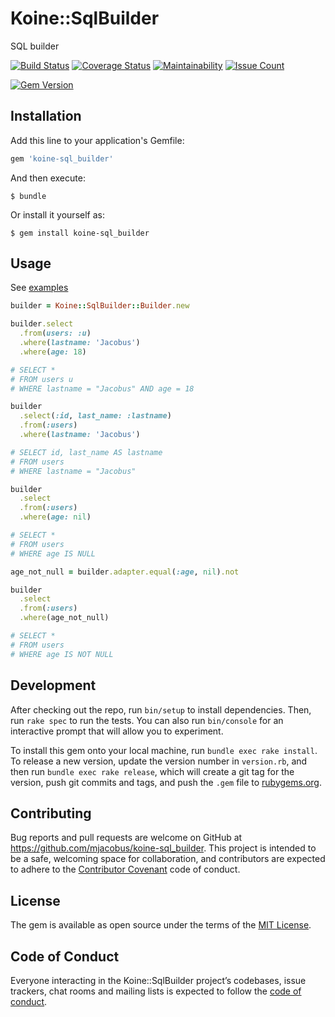 # Koine::SqlBuilder

SQL builder

[![Build Status](https://travis-ci.org/mjacobus/koine-sql_builder.svg?branch=master)](https://travis-ci.org/mjacobus/koine-sql_builder)
[![Coverage Status](https://coveralls.io/repos/github/mjacobus/koine-sql_builder/badge.svg?branch=master)](https://coveralls.io/github/mjacobus/koine-sql_builder?branch=master)
[![Maintainability](https://api.codeclimate.com/v1/badges/eb8b4ea26c2110d67732/maintainability)](https://codeclimate.com/github/mjacobus/koine-sql_builder/maintainability)
[![Issue Count](https://codeclimate.com/github/mjacobus/koine-sql_builder/badges/issue_count.svg)](https://codeclimate.com/github/mjacobus/koine-sql_builder)

[![Gem Version](https://badge.fury.io/rb/koine-sql_builder.svg)](https://badge.fury.io/rb/koine-sql_builder)

## Installation

Add this line to your application's Gemfile:

```ruby
gem 'koine-sql_builder'
```

And then execute:

    $ bundle

Or install it yourself as:

    $ gem install koine-sql_builder

## Usage

See  [examples](https://github.com/mjacobus/koine-sql_builder/tree/master/examples)

```ruby
builder = Koine::SqlBuilder::Builder.new

builder.select
  .from(users: :u)
  .where(lastname: 'Jacobus')
  .where(age: 18)

# SELECT *
# FROM users u
# WHERE lastname = "Jacobus" AND age = 18

builder
  .select(:id, last_name: :lastname)
  .from(:users)
  .where(lastname: 'Jacobus')

# SELECT id, last_name AS lastname
# FROM users
# WHERE lastname = "Jacobus"

builder
  .select
  .from(:users)
  .where(age: nil)

# SELECT *
# FROM users
# WHERE age IS NULL

age_not_null = builder.adapter.equal(:age, nil).not

builder
  .select
  .from(:users)
  .where(age_not_null)

# SELECT *
# FROM users
# WHERE age IS NOT NULL
```

## Development

After checking out the repo, run `bin/setup` to install dependencies. Then, run `rake spec` to run the tests. You can also run `bin/console` for an interactive prompt that will allow you to experiment.

To install this gem onto your local machine, run `bundle exec rake install`. To release a new version, update the version number in `version.rb`, and then run `bundle exec rake release`, which will create a git tag for the version, push git commits and tags, and push the `.gem` file to [rubygems.org](https://rubygems.org).

## Contributing

Bug reports and pull requests are welcome on GitHub at https://github.com/mjacobus/koine-sql_builder. This project is intended to be a safe, welcoming space for collaboration, and contributors are expected to adhere to the [Contributor Covenant](http://contributor-covenant.org) code of conduct.

## License

The gem is available as open source under the terms of the [MIT License](https://opensource.org/licenses/MIT).

## Code of Conduct

Everyone interacting in the Koine::SqlBuilder project’s codebases, issue trackers, chat rooms and mailing lists is expected to follow the [code of conduct](https://github.com/mjacobus/koine-sql_builder/blob/master/CODE_OF_CONDUCT.md).
